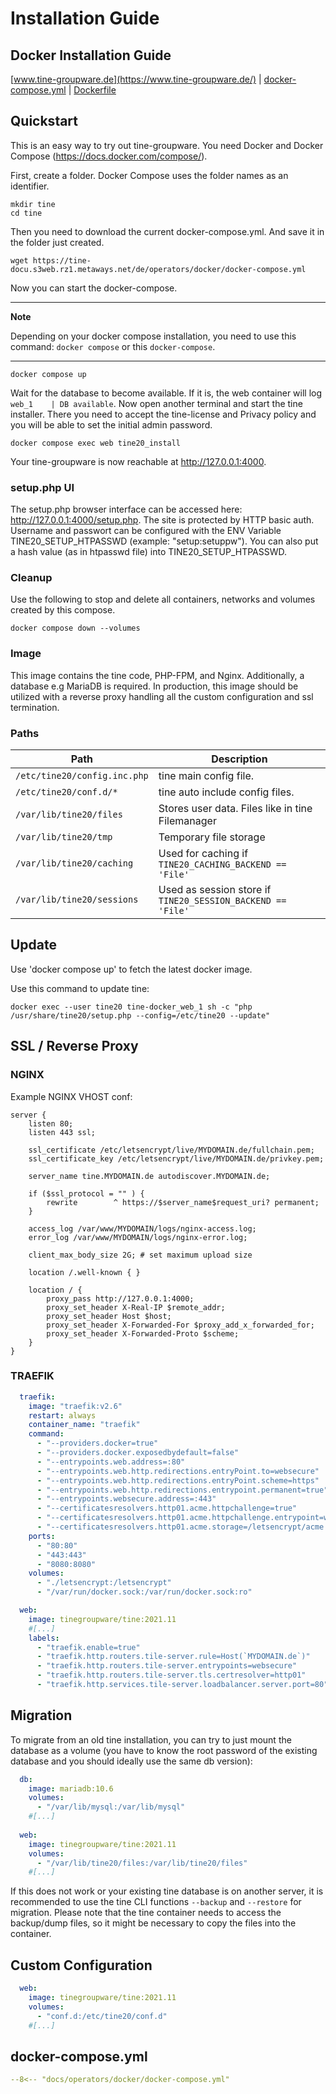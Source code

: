 Installation Guide
===================

Docker Installation Guide
---
[www.tine-groupware.de](https://www.tine-groupware.de/) | [docker-compose.yml](https://tine-docu.s3web.rz1.metaways.net/de/operators/docker/docker-compose.yml) | [Dockerfile](https://github.com/tine-groupware/tine/blob/main/ci/dockerimage/built.Dockerfile)

## Quickstart

This is an easy way to try out tine-groupware. You need Docker and Docker Compose (https://docs.docker.com/compose/).

First, create a folder. Docker Compose uses the folder names as an identifier.

```
mkdir tine
cd tine
```
Then you need to download the current docker-compose.yml. And save it in the folder just created.
```
wget https://tine-docu.s3web.rz1.metaways.net/de/operators/docker/docker-compose.yml
```
Now you can start the docker-compose.

---
**Note**

Depending on your docker compose installation, you need to use this command: `docker compose` or this `docker-compose`.

---


```
docker compose up
```

Wait for the database to become available. If it is, the web container will log `web_1    | DB available`. Now open another terminal and start the tine installer. There you need to accept the tine-license and Privacy policy and you will be able to set the initial admin password.

```
docker compose exec web tine20_install
```

Your tine-groupware is now reachable at http://127.0.0.1:4000.

### setup.php UI

The setup.php browser interface can be accessed here: http://127.0.0.1:4000/setup.php. The site is protected by HTTP basic auth. 
Username and passwort can be configured with the ENV Variable TINE20_SETUP_HTPASSWD (example: "setup:setuppw").
You can also put a hash value (as in htpasswd file) into TINE20_SETUP_HTPASSWD.

### Cleanup
Use the following to stop and delete all containers, networks and volumes created by this compose.
```
docker compose down --volumes
``` 

### Image
This image contains the tine code, PHP-FPM, and Nginx. Additionally, a database e.g MariaDB is required. In production, this image should be utilized with a reverse proxy handling all the custom configuration and ssl termination.

### Paths
| Path | Description |
|---|---|
| `/etc/tine20/config.inc.php` | tine main config file.
| `/etc/tine20/conf.d/*` | tine auto include config files.
| `/var/lib/tine20/files` | Stores user data. Files like in tine Filemanager
| `/var/lib/tine20/tmp` | Temporary file storage
|`/var/lib/tine20/caching` | Used for caching if `TINE20_CACHING_BACKEND == 'File'`
|`/var/lib/tine20/sessions`  | Used as session store if `TINE20_SESSION_BACKEND == 'File'`

## Update

Use 'docker compose up' to fetch the latest docker image.

Use this command to update tine:

```
docker exec --user tine20 tine-docker_web_1 sh -c "php /usr/share/tine20/setup.php --config=/etc/tine20 --update"
```

## SSL / Reverse Proxy

### NGINX

Example NGINX VHOST conf:

```apacheconf
server {
    listen 80;
    listen 443 ssl;
    
    ssl_certificate /etc/letsencrypt/live/MYDOMAIN.de/fullchain.pem;
    ssl_certificate_key /etc/letsencrypt/live/MYDOMAIN.de/privkey.pem;
    
    server_name tine.MYDOMAIN.de autodiscover.MYDOMAIN.de;
    
    if ($ssl_protocol = "" ) {
        rewrite        ^ https://$server_name$request_uri? permanent;
    }
    
    access_log /var/www/MYDOMAIN/logs/nginx-access.log;
    error_log /var/www/MYDOMAIN/logs/nginx-error.log;
    
    client_max_body_size 2G; # set maximum upload size
    
    location /.well-known { }
    
    location / {
        proxy_pass http://127.0.0.1:4000;
        proxy_set_header X-Real-IP $remote_addr;
        proxy_set_header Host $host;
        proxy_set_header X-Forwarded-For $proxy_add_x_forwarded_for;
        proxy_set_header X-Forwarded-Proto $scheme;
    }
}
```

### TRAEFIK

```yaml
  traefik:
    image: "traefik:v2.6"
    restart: always
    container_name: "traefik"
    command:
      - "--providers.docker=true"
      - "--providers.docker.exposedbydefault=false"
      - "--entrypoints.web.address=:80"
      - "--entrypoints.web.http.redirections.entryPoint.to=websecure"
      - "--entrypoints.web.http.redirections.entryPoint.scheme=https"
      - "--entrypoints.web.http.redirections.entrypoint.permanent=true"
      - "--entrypoints.websecure.address=:443"
      - "--certificatesresolvers.http01.acme.httpchallenge=true"
      - "--certificatesresolvers.http01.acme.httpchallenge.entrypoint=web"
      - "--certificatesresolvers.http01.acme.storage=/letsencrypt/acme.json"
    ports:
      - "80:80"
      - "443:443"
      - "8080:8080"
    volumes:
      - "./letsencrypt:/letsencrypt"
      - "/var/run/docker.sock:/var/run/docker.sock:ro"

  web:
    image: tinegroupware/tine:2021.11
    #[...]
    labels:
      - "traefik.enable=true"
      - "traefik.http.routers.tile-server.rule=Host(`MYDOMAIN.de`)"
      - "traefik.http.routers.tile-server.entrypoints=websecure"
      - "traefik.http.routers.tile-server.tls.certresolver=http01"
      - "traefik.http.services.tile-server.loadbalancer.server.port=80"
```

## Migration

To migrate from an old tine installation, you can try to just mount the database as a volume
(you have to know the root password of the existing database and you should ideally use the same db version):

```yaml
  db:
    image: mariadb:10.6
    volumes:
      - "/var/lib/mysql:/var/lib/mysql"
    #[...]
    
  web:
    image: tinegroupware/tine:2021.11
    volumes:
      - "/var/lib/tine20/files:/var/lib/tine20/files"
    #[...]
```

If this does not work or your existing tine database is on another server, it is recommended to use the tine CLI functions `--backup` and `--restore` for migration.
Please note that the tine container needs to access the backup/dump files, so it might be necessary to copy the files into the container.

## Custom Configuration

```yaml
  web:
    image: tinegroupware/tine:2021.11
    volumes:
      - "conf.d:/etc/tine20/conf.d"
    #[...]
```

## docker-compose.yml

``` yaml title="docker-compose.yml"
--8<-- "docs/operators/docker/docker-compose.yml"
```
